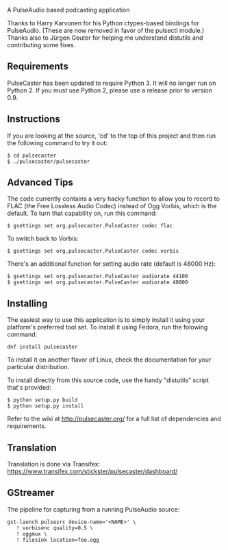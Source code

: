 A PulseAudio based podcasting application

Thanks to Harry Karvonen for his Python ctypes-based bindings for
PulseAudio. (These are now removed in favor of the pulsectl module.)
Thanks also to Jürgen Geuter for helping me understand distutils and
contributing some fixes.

## Requirements

PulseCaster has been updated to require Python 3. It will no longer
run on Python 2. If you must use Python 2, please use a release
prior to version 0.9.

## Instructions

If you are looking at the source, 'cd' to the top of this project and
then run the following command to try it out:

    $ cd pulsecaster
    $ ./pulsecaster/pulsecaster

## Advanced Tips

The code currently contains a very hacky function to allow you to
record to FLAC (the Free Lossless Audio Codec) instead of Ogg Vorbis,
which is the default.  To turn that capability on, run this command:

    $ gsettings set org.pulsecaster.PulseCaster codec flac

To switch back to Vorbis:

    $ gsettings set org.pulsecaster.PulseCaster codec vorbis

There's an additional function for setting audio rate (default is
48000 Hz):

    $ gsettings set org.pulsecaster.PulseCaster audiorate 44100
    $ gsettings set org.pulsecaster.PulseCaster audiorate 48000

## Installing

The easiest way to use this application is to simply install it using
your platform's preferred tool set.  To install it using Fedora, run
the folowing command:

    dnf install pulsecaster

To install it on another flavor of Linux, check the documentation for
your particular distribution.

To install directly from this source code, use the handy "distutils"
script that's provided:

    $ python setup.py build
    $ python setup.py install

Refer to the wiki at http://pulsecaster.org/ for a full list of
dependencies and requirements.

## Translation

Translation is done via Transifex:
https://www.transifex.com/stickster/pulsecaster/dashboard/

## GStreamer

The pipeline for capturing from a running PulseAudio source:

    gst-launch pulsesrc device-name='<NAME>' \
	   ! vorbisenc quality=0.5 \
	   ! oggmux \
	   ! filesink location=foo.ogg

